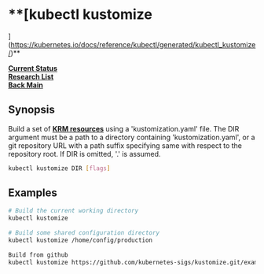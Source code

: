 # **[kubectl kustomize

](<https://kubernetes.io/docs/reference/kubectl/generated/kubectl_kustomize/>)**

**[Current Status](../../../../development/status/weekly/current_status.md)**\
**[Research List](../../../research_list.md)**\
**[Back Main](../../../../README.md)**

## Synopsis

Build a set of **[KRM resources](https://github.com/kubernetes/design-proposals-archive/blob/main/architecture/resource-management.md)** using a 'kustomization.yaml' file. The DIR argument must be a path to a directory containing 'kustomization.yaml', or a git repository URL with a path suffix specifying same with respect to the repository root. If DIR is omitted, '.' is assumed.

```bash
kubectl kustomize DIR [flags]
```

## Examples

```bash
# Build the current working directory
kubectl kustomize
  
# Build some shared configuration directory
kubectl kustomize /home/config/production
  
Build from github
kubectl kustomize https://github.com/kubernetes-sigs/kustomize.git/examples/helloWorld?ref=v1.0.6
